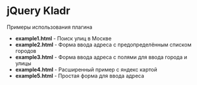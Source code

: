 jQuery Kladr
================================================================================

Примеры использования плагина

* **example1.html** - Поиск улиц в Москве
* **example2.html** - Форма ввода адреса с предопределённым списком городов
* **example3.html** - Форма ввода адреса с полями для ввода города и улицы
* **example4.html** - Расширенный пример с яндекс картой
* **example5.html** - Простая форма для ввода адреса